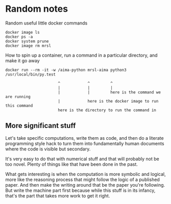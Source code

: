 # Random notes

Random useful little docker commands

```
docker image ls
docker ps -a
docker system prune
docker image rm mrsl
```

How to spin up a container, run a command in a particular directory, and make it go away

```
docker run --rm -it -w /aima-python mrsl-aima python3 /usr/local/bin/py.test

                       ^            ^         ^
                       |            |         |
                       |            |         here is the command we are running
                       |            here is the docker image to run this command
                       here is the directory to run the command in
```

## More significant stuff

Let's take specific computations, write them as code, and then do a literate
programming style hack to turn them into fundamentally human documents where the
code is visible but secondary.

It's very easy to do that with numerical stuff and that will probably not be too
novel. Plenty of things like that have been done in the past.

What gets interesting is when the computation is more symbolic and logical, more
like the reasoning process that might follow the logic of a published paper. And
then make the writing around that be the paper you're following. But write the
machine part first because while this stuff is in its infancy, that's the part that
takes more work to get it right.
